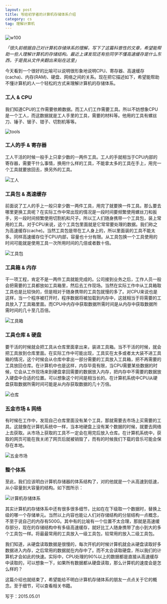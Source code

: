 ```yaml
---
layout: post
title: 写给初学者的计算机存储体系介绍
category: cs
tag: 理解计算机
---
```


![w100](/images/computer/2015/bg.jpg)

*「很久前根据自己对计算机存储体系的理解，写下了这篇科普性的文章，希望能帮助一些人理解计算机的存储结构。最近上课发现还有些同学不懂高速缓存是什么东西，于是我从文件夹翻出来贴在这里」*

今天看到一个很好的比喻可以说明很形象地说明CPU、寄存器、高速缓存(cacha)、内存(RAM)、硬盘、网络之间的关系。现在把它描述如下，希望能帮助不懂计算机的人一个轻松的方式来理解计算机的存储体系。

### 工人 & CPU

我们知道CPU的工作需要依赖数据。而工人们工作需要工具。所以不妨想象CPU是一个工人，而这数据就是工人手里的工具，需要的材料等。他用的工具有螺丝刀、锤子、锯子、钳子、切割机等等。

<!--more-->

![tools](/images/computer/2015/tools.jpg)

### 工人的手 & 寄存器

工人干活的时候一般手上只拿少数的一两件工具。工人的手就相当于CPU内部的寄存器，需要干什么事情，换用什么样的工具，不能拿太多的工具在手上，用完一个工具就要放回去，换另外的工具。

![工人](/images/computer/2015/worker.jpg)

### 工具包 & 高速缓存

前面说了工人的手上一般只拿少数一两件工具，用完了就要换一件工具。那么要去哪里更换工具呢？在实际工作中常出现的情况是一段时间要频繁使用螺丝刀和扳手，另一段时间频繁使用切割机和尺子。所以工人们随身携带一个工具包，装上常用的工具。对于CPU来说，这个工具包里面就是它常常要处理的数据。我们称之为高速缓存(cache)。当然工具包是带在工人身上的，所以里面装的工具不能太多。同样高速缓存位于CPU内部，容量也十分有限。从工具包换一个工具使用的时间可能就是使用工具一次所用时间的几倍或者数十倍。

![工具包](/images/computer/2015/toolsbox.jpg)

### 工具箱 & 内存

干一项工程，肯定不是一两件工具就能完成的。公司接到业务之后，工作人员一般会把需要的工具都放如工具箱里，然后去工作现场。当然在实际工作中从工具箱取工具也是比较快的，但是相对于随身携带的工具包就慢的多了。对CPU来说也是这样，当一个程序被打开时，程序数据将被加载到内存中，这就相当于将需要的工具放入了工具箱里面。而CPU中内存中获取数据所需时间是从内存中获取数据所需时间的几十至几百倍。

![工具箱](/images/computer/2015/toolsbox2.jpg)

### 工具仓库 & 硬盘

要干活的时候就会把工具从仓库里面拿出来，装进工具箱。当不干活的时候，就会把工具放到仓库里面。在实际工作中可能出现，工具实在太多或者太大装不进工具箱的情况，这个时候会从仓库中拿出一部分需要的工具放入工具箱，把不再需要的工具放回仓库。在计算机中也是这样，内存毕竟有限，当CPU需要某些数据的时候，它会从工作现场来到硬盘拿回需要的数据放入内存，把内存中不需要的数据放入硬盘中合适的位置。可以想象这个时间是相当长的。在计算机系统中CPU从硬盘获取数据所需时间可能是从内存获取数据的几十万倍。

![仓库](/images/computer/2015/cangku4.jpg)


### 五金市场 & 网络

有时候在工作中，发现自己仓库里面没有某个工具，那就需要去市场上买需要的工具。这就像在计算机系统中一样，当本地硬盘上没有某个数据的时候，就要去网络上去获取。从市场上获取的工具不一定会在用完后放入仓库。在计算机系统中，获取的网页可能在我关闭了网页后就被销毁了，而有的时候我们下载的音乐可能会保存在本地。

![五金市场](/images/computer/2015/market.jpg)


### 整个体系

至此，我们应该明白计算机存储器的体系结构了，对的他就是一个从高速到低速，从小容量到大容量的结构。如下图所示：

![计算机存储体系](/images/computer/2015/arc.jpg)

其实计算机的存储体系中还有很多很多细节，比如在在下级取一个数据时，替换上级的哪一个存储单元。当然以上内容也能让人们对存储结构的分层结构一点概念，不至于说自己的内存有500G。其中有的比喻有一个位置不太合理，那就是高速缓存部分，现在的存储结构中有多级高速缓存，就好比工人随身携带了由小到大的多个工具包一样。将最最常用的工具放入一级工具包，较常用的放入二级工具包。

我们知道，从硬盘读取数据是很慢的，每次开机的时候计算机就会从硬盘读取好多数据进入内存，之后常用的数据就在内存中了。而不太会读取硬盘，所以我们的计算机才会如此的快速。实际中，CPU处理的90%以上的数据都是直接从高速缓存中读取的，可以想象一下，如果所有数据都从硬盘读取，那么计算机的速度会是怎么样的？

这篇介绍也就结束了，希望能给不明白计算机存储体系的朋友一点点关于它的概念。至于细节，可以查看相关书籍。

写于：2015.05.01